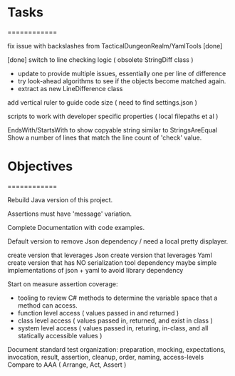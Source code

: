 # Tasks
============

fix issue with backslashes from TacticalDungeonRealm/YamlTools [done]


[done] switch to line checking logic ( obsolete StringDiff class )
* update to provide multiple issues, essentially one per line of difference
* try look-ahead algorithms to see if the objects become matched again.
* extract as new LineDifference class

add vertical ruler to guide code size ( need to find settings.json )

scripts to work with developer specific properties ( local filepaths et al )

EndsWith/StartsWith to show copyable string similar to StringsAreEqual
  Show a number of lines that match the line count of 'check' value.


# Objectives
============

Rebuild Java version of this project.

Assertions must have 'message' variation.

Complete Documentation with code examples.

Default version to remove Json dependency / need a local pretty displayer.

create version that leverages Json
create version that leverages Yaml
create version that has NO serialization tool dependency
  maybe simple implementations of json + yaml to avoid library dependency

Start on measure assertion coverage:
* tooling to review C# methods to determine the variable space that a method can access.
* function level access ( values passed in and returned )
* class level access ( values passed in, returned, and exist in class )
* system level access ( values passed in, returing, in-class, and all statically accessible values )

Document standard test organization: 
    preparation, mocking, expectations, invocation, 
    result, assertion, cleanup, order, naming, access-levels
Compare to AAA ( Arrange, Act, Assert )
